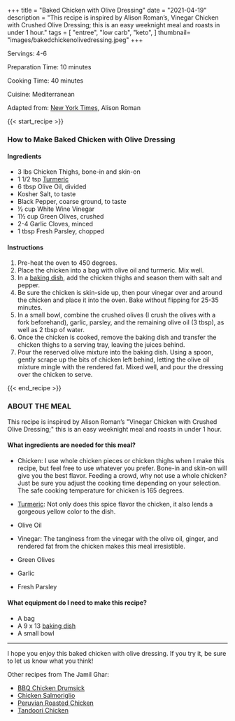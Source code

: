 +++
title = "Baked Chicken with Olive Dressing"
date = "2021-04-19"
description = "This recipe is inspired by Alison Roman’s, Vinegar Chicken with Crushed Olive Dressing; this is an easy weeknight meal and roasts in under 1 hour."
tags = [
    "entree",
    "low carb",
    "keto",
]
thumbnail= "images/bakedchickenolivedressing.jpeg"
+++

Servings: 4-6 <!--more-->

Preparation Time: 10 minutes 

Cooking Time: 40 minutes

Cuisine: Mediterranean

Adapted from: [New York Times](https://cooking.nytimes.com/recipes/1020486-vinegar-chicken-with-crushed-olive-dressing), Alison Roman

{{< start_recipe >}}

### How to Make Baked Chicken with Olive Dressing

#### Ingredients 

* 3 lbs Chicken Thighs, bone-in and skin-on
* 1 1/2 tsp [Turmeric](https://amzn.to/3xsEoS7)
* 6 tbsp Olive Oil, divided
* Kosher Salt, to taste 
* Black Pepper, coarse ground, to taste
* ½ cup White Wine Vinegar 
* 1½ cup Green Olives, crushed 
* 2-4 Garlic Cloves, minced 
* 1 tbsp Fresh Parsley, chopped 

#### Instructions 

1. Pre-heat the oven to 450 degrees. 
2. Place the chicken into a bag with olive oil and turmeric. Mix well. 
3. In a [baking dish](https://amzn.to/39LtAnj), add the chicken thighs and season them with salt and pepper. 
4. Be sure the chicken is skin-side up, then pour vinegar over and around the chicken and place it into the oven. Bake without flipping for 25-35 minutes. 
5. In a small bowl, combine the crushed olives (I crush the olives with a fork beforehand), garlic, parsley, and the remaining olive oil (3 tbsp), as well as 2 tbsp of water.
6. Once the chicken is cooked, remove the baking dish and transfer the chicken thighs to a serving tray, leaving the juices behind. 
7. Pour the reserved olive mixture into the baking dish. Using a spoon, gently scrape up the bits of chicken left behind, letting the olive oil mixture mingle with the rendered fat. Mixed well, and pour the dressing over the chicken to serve.  

{{< end_recipe >}}

### ABOUT THE MEAL

This recipe is inspired by Alison Roman’s "Vinegar Chicken with Crushed Olive Dressing;" this is an easy weeknight meal and roasts in under 1 hour.

#### What ingredients are needed for this meal?

* Chicken: I use whole chicken pieces or chicken thighs when I make this recipe, but feel free to use whatever you prefer. Bone-in and skin-on will give you the best flavor. Feeding a crowd, why not use a whole chicken? Just be sure you adjust the cooking time depending on your selection. The safe cooking temperature for chicken is 165 degrees.

* [Turmeric](https://amzn.to/3xsEoS7): Not only does this spice flavor the chicken, it also lends a gorgeous yellow color to the dish. 

* Olive Oil 

* Vinegar: The tanginess from the vinegar with the olive oil, ginger, and rendered fat from the chicken makes this meal irresistible. 

* Green Olives 

* Garlic
 
* Fresh Parsley 

#### What equipment do I need to make this recipe?

* A bag 
* A 9 x 13 [baking dish](https://amzn.to/39LtAnj)
* A small bowl

----

I hope you enjoy this baked chicken with olive dressing. If you try it, be sure to let us know what you think!

Other recipes from The Jamil Ghar:
* [BBQ Chicken Drumsick](https://www.jamilghar.com/recipe/bbq-drumsticks/)
* [Chicken Salmoriglio](https://www.jamilghar.com/recipe/chicken-salmoriglio/)
* [Peruvian Roasted Chicken](https://www.jamilghar.com/recipe/peruvian-chicken/)
* [Tandoori Chicken](https://www.jamilghar.com/recipe/tandoori-chicken/)
